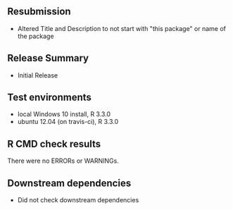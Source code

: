 ## Resubmission

* Altered Title and Description to not
  start with "this package" or name of the 
  package

## Release Summary
* Initial Release

## Test environments
* local Windows 10 install, R 3.3.0
* ubuntu 12.04 (on travis-ci), R 3.3.0

## R CMD check results
There were no ERRORs or WARNINGs.

## Downstream dependencies
*  Did not check downstream dependencies
